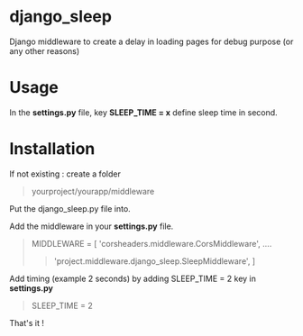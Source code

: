 # django_sleep
Django middleware to create a delay in loading pages for debug purpose (or any other reasons)

# Usage 

In the **settings.py** file, key **SLEEP_TIME = x** define sleep time in second.

# Installation

If not existing : create a folder 
> yourproject/yourapp/middleware

Put the django_sleep.py file into.

Add the middleware in your **settings.py** file.

> MIDDLEWARE = [
>    'corsheaders.middleware.CorsMiddleware',
>    ....
>>    'project.middleware.django_sleep.SleepMiddleware',
> ]

Add timing (example 2 seconds) by adding SLEEP_TIME = 2 key in  **settings.py**
> SLEEP_TIME = 2

That's it !
